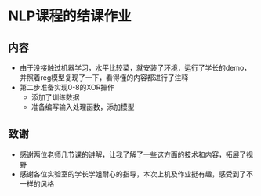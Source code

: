 # NLP课程的结课作业

## 内容
+ 由于没接触过机器学习，水平比较菜，就安装了环境，运行了学长的demo，并照着reg模型复现了一下，看得懂的内容都进行了注释
+ 第二步准备实现0-8的XOR操作
  + 添加了训练数据
  + 准备编写输入处理函数，添加模型


## 致谢
+ 感谢两位老师几节课的讲解，让我了解了一些这方面的技术和内容，拓展了视野
+ 感谢各位实验室的学长学姐耐心的指导，本次上机及作业挺有趣，感受到了不一样的风格
